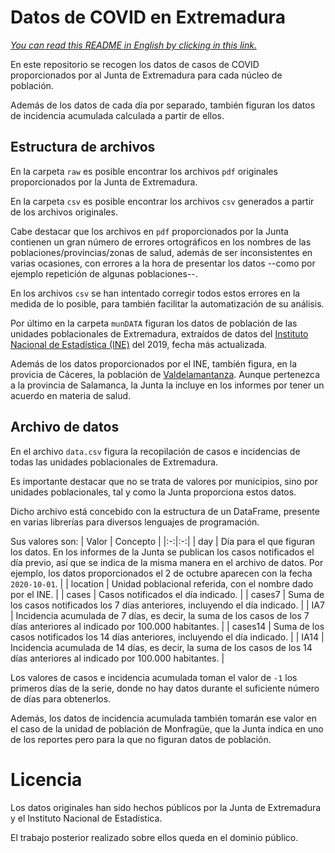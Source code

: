 # Datos de COVID en Extremadura

[*You can read this README in English by clicking in this link.*](https://www.github.com/dondanndy/ExtCOVIDdata/README_EN.md)

En este repositorio se recogen los datos de casos de COVID proporcionados por al Junta de Extremadura para cada núcleo de población.

Además de los datos de cada día por separado, también figuran los datos de incidencia acumulada calculada a partir de ellos.

## Estructura de archivos

En la carpeta `raw` es posible encontrar los archivos `pdf` originales proporcionados por la Junta de Extremadura.

En la carpeta `csv` es posible encontrar los archivos `csv` generados a partir de los archivos originales.

Cabe destacar que los archivos en `pdf` proporcionados por la Junta contienen un gran número de errores ortográficos en los nombres de las poblaciones/provincias/zonas de salud, además de ser inconsistentes en varias ocasiones, con errores a la hora de presentar los datos --como por ejemplo repetición de algunas poblaciones--.

En los archivos `csv` se han intentado corregir todos estos errores en la medida de lo posible, para también facilitar la automatización de su análisis.

Por último en la carpeta `munDATA` figuran los datos de población de las unidades poblacionales de Extremadura, extraídos de datos del [Instituto Nacional de Estadística (INE)](https://www.ine.es/nomen2/index.do) del 2019, fecha más actualizada.

Además de los datos proporcionados por el INE, también figura, en la provicia de Cáceres, la población de [Valdelamantanza](https://es.wikipedia.org/wiki/Valdelamatanza). Aunque pertenezca a la provincia de Salamanca, la Junta la incluye en los informes por tener un acuerdo en materia de salud.

## Archivo de datos

En el archivo `data.csv` figura la recopilación de casos e incidencias de todas las unidades poblacionales de Extremadura.

Es importante destacar que no se trata de valores por municipios, sino por unidades poblacionales, tal y como la Junta proporciona estos datos.

Dicho archivo está concebido con la estructura de un DataFrame, presente en varias librerías para diversos lenguajes de programación.

Sus valores son:
| Valor  | Concepto |
|:-:|:-:|
| day | Día para el que figuran los datos. En los informes de la Junta se publican los casos notificados el día previo, así que se indica de la misma manera en el archivo de datos. Por ejemplo, los datos proporcionados el 2 de octubre aparecen con la fecha `2020-10-01`.  |
| location  | Unidad poblacional referida, con el nombre dado por el INE.  |
| cases  | Casos notificados el día indicado.  |
| cases7  | Suma de los casos notificados los 7 días anteriores, incluyendo el día indicado.  |
| IA7  | Incidencia acumulada de 7 días, es decir, la suma de los casos de los 7 días anteriores al indicado por 100.000 habitantes.  |
| cases14  | Suma de los casos notificados los 14 días anteriores, incluyendo el día indicado.  |
| IA14  | Incidencia acumulada de 14 días, es decir, la suma de los casos de los 14 días anteriores al indicado por 100.000 habitantes.  |

Los valores de casos e incidencia acumulada toman el valor de `-1` los primeros días de la serie, donde no hay datos durante el suficiente número de días para obtenerlos.

Además, los datos de incidencia acumulada también tomarán ese valor en el caso de la unidad de población de Monfragüe, que la Junta indica en uno de los reportes pero para la que no figuran datos de población.

# Licencia

Los datos originales han sido hechos públicos por la Junta de Extremadura y el Instituto Nacional de Estadística.

El trabajo posterior realizado sobre ellos queda en el dominio público.